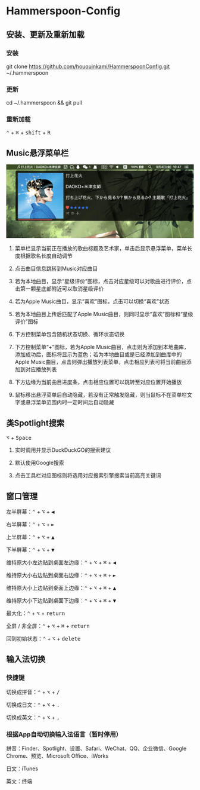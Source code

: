 # Hammerspoon-Config

## 安装、更新及重新加载

### 安装

git clone https://github.com/hououinkami/HammerspoonConfig.git ~/.hammerspoon

### 更新

cd ~/.hammerspoon && git pull

### 重新加载

<kbd>⌃</kbd> + <kbd>⌘</kbd> + <kbd>shift</kbd> + <kbd>R</kbd>

## Music悬浮菜单栏

![image](https://github.com/hououinkami/HammerspoonConfig/raw/master/image/README/Music.png)

1. 菜单栏显示当前正在播放的歌曲标题及艺术家，单击后显示悬浮菜单，菜单长度根据歌名长度自动调节

2. 点击曲目信息跳转到Music对应曲目

3. 若为本地曲目，显示“星级评价”图标，点击对应星级可以对歌曲进行评价，点击第一颗星底部附近可以取消星级评价

4. 若为Apple Music曲目，显示“喜欢”图标，点击可以切换“喜欢”状态

5. 若为本地曲目上传后匹配了Apple Music曲目，则同时显示“喜欢”图标和“星级评价”图标

6. 下方控制菜单包含随机状态切换、循环状态切换

7. 下方控制菜单“+”图标，若为Apple Music曲目，点击则为添加到本地曲库，添加成功后，图标将显示为蓝色；若为本地曲目或是已经添加到曲库中的Apple Music曲目，点击则弹出播放列表菜单，点击相应列表可将当前曲目添加到对应播放列表

8. 下方边缘为当前曲目进度条，点击相应位置可以跳转至对应位置开始播放

9. 鼠标移出悬浮菜单后自动隐藏，若没有正常触发隐藏，则当鼠标不在菜单栏文字或悬浮菜单范围内时一定时间后自动隐藏


## 类Spotlight搜索

<kbd>⌥</kbd> + <kbd>Space</kbd>

1. 实时调用并显示DuckDuckGO的搜索建议

2. 默认使用Google搜索

3. 点击工具栏对应图标则将选用对应搜索引擎搜索当前高亮关键词

## 窗口管理

左半屏幕：<kbd>⌃</kbd> + <kbd>⌥</kbd> + <kbd>◀︎</kbd>

右半屏幕：<kbd>⌃</kbd> + <kbd>⌥</kbd> + <kbd>►</kbd>

上半屏幕：<kbd>⌃</kbd> + <kbd>⌥</kbd> + <kbd>▲</kbd>

下半屏幕：<kbd>⌃</kbd> + <kbd>⌥</kbd> + <kbd>▼</kbd>

维持原大小左边贴到桌面左边缘：<kbd>⌃</kbd> + <kbd>⌥</kbd> + <kbd>⌘</kbd> + <kbd>◀︎</kbd>

维持原大小右边贴到桌面右边缘：<kbd>⌃</kbd> + <kbd>⌥</kbd> + <kbd>⌘</kbd> + <kbd>►</kbd>

维持原大小上边贴到桌面上边缘：<kbd>⌃</kbd> + <kbd>⌥</kbd> + <kbd>⌘</kbd> + <kbd>▲</kbd>

维持原大小下边贴到桌面下边缘：<kbd>⌃</kbd> + <kbd>⌥</kbd> + <kbd>⌘</kbd> + <kbd>▼</kbd>

最大化：<kbd>⌃</kbd> + <kbd>⌥</kbd> + <kbd>return</kbd>

全屏 / 非全屏：<kbd>⌃</kbd> + <kbd>⌥</kbd> + <kbd>⌘</kbd> + <kbd>return</kbd>

回到初始状态：<kbd>⌃</kbd> + <kbd>⌥</kbd> + <kbd>delete</kbd>

## 输入法切换

### 快捷键

切换成拼音：<kbd>⌃</kbd> + <kbd>⌥</kbd> + <kbd>/</kbd>

切换成日文：<kbd>⌃</kbd> + <kbd>⌥</kbd> + <kbd>.</kbd>

切换成英文：<kbd>⌃</kbd> + <kbd>⌥</kbd> + <kbd>,</kbd>

### 根据App自动切换输入法语言（暂时停用）

拼音：Finder、Spotlight、设置、Safari、WeChat、QQ、企业微信、Google Chrome、预览、Microsoft Office、iWorks

日文：iTunes

英文：终端
